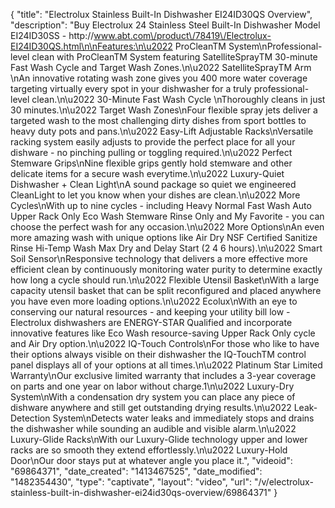{
    "title": "Electrolux Stainless Built-In Dishwasher EI24ID30QS Overview",
    "description": "Buy Electrolux 24 Stainless Steel Built-In Dishwasher Model EI24ID30SS - http:\/\/www.abt.com\/product\/78419\/Electrolux-EI24ID30QS.html\n\nFeatures:\n\u2022 ProCleanTM System\nProfessional-level clean with ProCleanTM System featuring SatelliteSprayTM 30-minute Fast Wash Cycle and Target Wash Zones.\n\u2022 SatelliteSprayTM Arm \nAn innovative rotating wash zone gives you 400 more water coverage targeting virtually every spot in your dishwasher for a truly professional-level clean.\n\u2022 30-Minute Fast Wash Cycle \nThoroughly cleans in just 30 minutes.\n\u2022 Target Wash Zones\nFour flexible spray jets deliver a targeted wash to the most challenging dirty dishes from sport bottles to heavy duty pots and pans.\n\u2022 Easy-Lift Adjustable Racks\nVersatile racking system easily adjusts to provide the perfect place for all your dishware - no pinching pulling or toggling required.\n\u2022 Perfect Stemware Grips\nNine flexible grips gently hold stemware and other delicate items for a secure wash everytime.\n\u2022 Luxury-Quiet Dishwasher + Clean Light\nA sound package so quiet we engineered CleanLight to let you know when your dishes are clean.\n\u2022 More Cycles\nWith up to nine cycles - including Heavy Normal Fast Wash Auto Upper Rack Only Eco Wash Stemware Rinse Only and My Favorite - you can choose the perfect wash for any occasion.\n\u2022 More Options\nAn even more amazing wash with unique options like Air Dry NSF Certified Sanitize Rinse Hi-Temp Wash Max Dry and Delay Start (2 4 6 hours).\n\u2022 Smart Soil Sensor\nResponsive technology that delivers a more effective more efficient clean by continuously monitoring water purity to determine exactly how long a cycle should run.\n\u2022 Flexible Utensil Basket\nWith a large capacity utensil basket that can be split reconfigured and placed anywhere you have even more loading options.\n\u2022 Ecolux\nWith an eye to conserving our natural resources - and keeping your utility bill low - Electrolux dishwashers are ENERGY-STAR Qualified and incorporate innovative features like Eco Wash resource-saving Upper Rack Only cycle and Air Dry option.\n\u2022 IQ-Touch Controls\nFor those who like to have their options always visible on their dishwasher the IQ-TouchTM control panel displays all of your options at all times.\n\u2022 Platinum Star Limited Warranty\nOur exclusive limited warranty that includes a 3-year coverage on parts and one year on labor without charge.1\n\u2022 Luxury-Dry System\nWith a condensation dry system you can place any piece of dishware anywhere and still get outstanding drying results.\n\u2022 Leak-Detection System\nDetects water leaks and immediately stops and drains the dishwasher while sounding an audible and visible alarm.\n\u2022 Luxury-Glide Racks\nWith our Luxury-Glide technology upper and lower racks are so smooth they extend effortlessly.\n\u2022 Luxury-Hold Door\nOur door stays put at whatever angle you place it.",
    "videoid": "69864371",
    "date_created": "1413467525",
    "date_modified": "1482354430",
    "type": "captivate",
    "layout": "video",
    "url": "\/v\/electrolux-stainless-built-in-dishwasher-ei24id30qs-overview\/69864371"
}